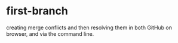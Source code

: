 # first-branch
creating merge conflicts and then resolving them in both GitHub on browser, and via the command line.
